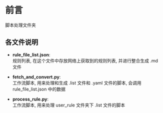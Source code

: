 # 前言
脚本处理文件夹

## 各文件说明
- **rule_file_list.json**:   
    规则列表, 在这个文件中存放网络上获取到的规则列表, 并进行整合生成 .md 文件

- **fetch_and_convert.py**:   
    工作流脚本, 用来处理和生成 .list 文件和 .yaml 文件的脚本, 会调用 rule_file_list.json 中的数据

- **process_rule.py**:   
    工作流脚本, 用来处理 user_rule 文件夹下 .list 文件的脚本

